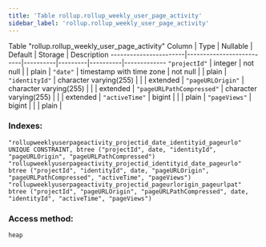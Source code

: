 ```yaml
---
title: 'Table rollup.rollup_weekly_user_page_activity'
sidebar_label: 'rollup.rollup_weekly_user_page_activity'
---
```

Table "rollup.rollup_weekly_user_page_activity"
Column         |           Type           | Nullable | Default | Storage  | Description 
-----------------------|--------------------------|----------|---------|----------|-------------
`"projectId"`             | integer                  | not null |         | plain    | 
`"date"`                  | timestamp with time zone | not null |         | plain    | 
`"identityId"`            | character varying(255)   |          |         | extended | 
`"pageURLOrigin"`         | character varying(255)   |          |         | extended | 
`"pageURLPathCompressed"` | character varying(255)   |          |         | extended | 
`"activeTime"`            | bigint                   |          |         | plain    | 
`"pageViews"`             | bigint                   |          |         | plain    | 
### Indexes:
```
"rollupweeklyuserpageactivity_projectid_date_identityid_pageurlo" UNIQUE CONSTRAINT, btree ("projectId", date, "identityId", "pageURLOrigin", "pageURLPathCompressed")
"rollupweeklyuserpageactivity_projectid_identityid_date_pageurlo" btree ("projectId", "identityId", date, "pageURLOrigin", "pageURLPathCompressed", "activeTime", "pageViews")
"rollupweeklyuserpageactivity_projectid_pageurlorigin_pageurlpat" btree ("projectId", "pageURLOrigin", "pageURLPathCompressed", date, "identityId", "activeTime", "pageViews")
```
### Access method:
```
heap
```